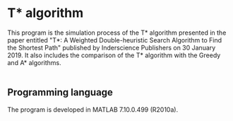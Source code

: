 # T* algorithm
This program is the simulation process of the T* algorithm presented in the paper entitled "T*: A Weighted Double-heuristic Search Algorithm to Find the Shortest Path" published by Inderscience Publishers on 30 January 2019. It also includes the comparison of the T* algorithm with the Greedy and A* algorithms.
<br/>
<br/>
## Programming language
The program is developed in MATLAB 7.10.0.499 (R2010a).
